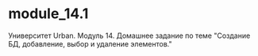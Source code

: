 # module_14.1
Университет Urban. Модуль 14. Домашнее задание по теме "Создание БД, добавление, выбор и удаление элементов."
